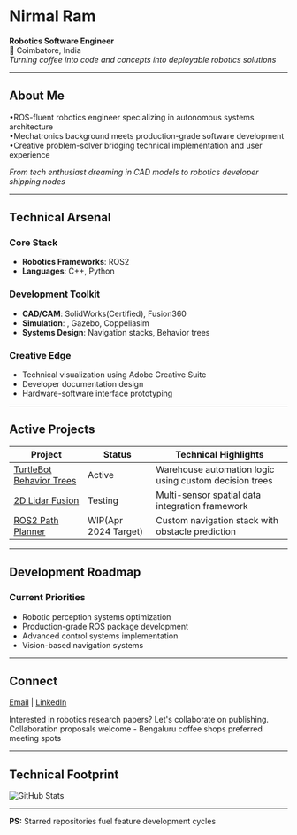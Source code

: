 # Nirmal Ram  
**Robotics Software Engineer**  
📍 Coimbatore, India  
*Turning coffee into code and concepts into deployable robotics solutions*

---

## About Me

•ROS-fluent robotics engineer specializing in autonomous systems architecture  
•Mechatronics background meets production-grade software development  
•Creative problem-solver bridging technical implementation and user experience

*From tech enthusiast dreaming in CAD models to robotics developer shipping nodes*

---

## Technical Arsenal

### Core Stack
- **Robotics Frameworks**: ROS2
- **Languages**:  C++, Python

### Development Toolkit
- **CAD/CAM**: SolidWorks(Certified), Fusion360
- **Simulation**: , Gazebo, Coppeliasim
- **Systems Design**: Navigation stacks, Behavior trees
  
### Creative Edge
- Technical visualization using Adobe Creative Suite
- Developer documentation design
- Hardware-software interface prototyping

---

## Active Projects

| Project | Status | Technical Highlights |
|---------|--------|----------------------|
| [TurtleBot Behavior Trees](https://github.com/nirmalram07/ros2_bt_demo) | Active | Warehouse automation logic using custom decision trees |
| [2D Lidar Fusion](https://github.com/nirmalram07/2d_lidar_fusion_demo.git) | Testing | Multi-sensor spatial data integration framework |
| [ROS2 Path Planner](https://github.com/nirmalram07/ros2_diff_bot) | WIP(Apr 2024 Target)  | Custom navigation stack with obstacle prediction |

---

## Development Roadmap

### Current Priorities
- Robotic perception systems optimization
- Production-grade ROS package development
- Advanced control systems implementation
- Vision-based navigation systems

---

## Connect

[Email](mailto:nirmalcgvfx@gmail.com) | [LinkedIn](https://www.linkedin.com/in/nirmalrams)  

Interested in robotics research papers? Let's collaborate on publishing. Collaboration proposals welcome - Bengaluru coffee shops preferred meeting spots

---

## Technical Footprint


![GitHub Stats](https://github-readme-stats.vercel.app/api?username=nirmalram07&show_icons=true&theme=algolia)

---

**PS:** Starred repositories fuel feature development cycles  
